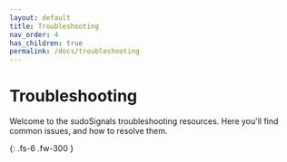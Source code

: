 ```yaml
---
layout: default
title: Troubleshooting
nav_order: 4
has_children: true
permalink: /docs/troubleshooting
---
```


# Troubleshooting

Welcome to the sudoSignals troubleshooting resources. Here you'll find common issues, and how to resolve them.

{: .fs-6 .fw-300 }
